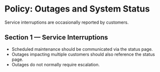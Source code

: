 # Policy: Outages and System Status

Service interruptions are occasionally reported by customers.

## Section 1 — Service Interruptions
- Scheduled maintenance should be communicated via the status page.  
- Outages impacting multiple customers should also reference the status page.  
- Outages do not normally require escalation.  
